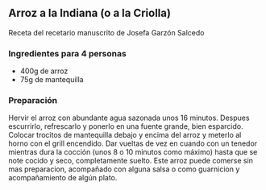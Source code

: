 ## Arroz a la Indiana (o a la Criolla)

Receta del recetario manuscrito de Josefa Garzón Salcedo

### Ingredientes para 4 personas

- 400g de arroz
- 75g de mantequilla

### Preparación

Hervir el arroz con abundante agua sazonada unos 16 minutos.
Despues escurrirlo, refrescarlo y ponerlo en una fuente grande, bien esparcido.
Colocar trocitos de mantequilla debajo y encima del arroz y meterlo al horno con el grill encendido.
Dar vueltas de vez en cuando con un tenedor mientras dura la cocción (unos 8 o 10 minutos como máximo)
hasta que se note cocido y seco, completamente suelto.
Este arroz puede comerse sin mas preparacion,
acompañado con alguna salsa o como guarnicion y acompañamiento de algún plato.



